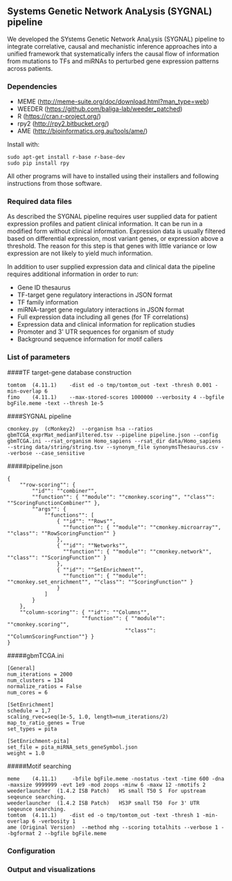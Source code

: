 ## Systems Genetic Network AnaLysis (SYGNAL) pipeline
We developed the SYstems Genetic Network AnaLysis (SYGNAL) pipeline to integrate correlative, causal and mechanistic inference approaches into a unified framework that systematically infers the causal flow of information from mutations to TFs and miRNAs to perturbed gene expression patterns across patients.

### Dependencies
* MEME (http://meme-suite.org/doc/download.html?man_type=web)
* WEEDER (https://github.com/baliga-lab/weeder_patched)
* R (https://cran.r-project.org/)
* rpy2 (http://rpy2.bitbucket.org/)
* AME (http://bioinformatics.org.au/tools/ame/)

Install with:
```
sudo apt-get install r-base r-base-dev
sudo pip install rpy
```
All other programs will have to installed using their installers and following instructions from those software.

### Required data files
As described the SYGNAL pipeline requires user supplied data for patient expression profiles and patient clinical information. It can be run in a modified form without clinical information. Expression data is usually filtered based on differential expression, most variant genes, or expression above a threshold. The reason for this step is that genes with little variance or low expression are not likely to yield much information.

In addition to user supplied expression data and clinical data the pipeline requires additional information in order to run:
* Gene ID thesaurus
* TF-target gene regulatory interactions in JSON format
* TF family information
* miRNA-target gene regulatory interactions in JSON format
* Full expression data including all genes (for TF correlations)
* Expression data and clinical information for replication studies
* Promoter and 3' UTR sequences for organism of study
* Background sequence information for motif callers

### List of parameters
####TF target-gene database construction				
```
tomtom	(4.11.1)	-dist ed -o tmp/tomtom_out -text -thresh 0.001 -min-overlap 6		
fimo	(4.11.1)	--max-stored-scores 1000000 --verbosity 4 --bgfile bgFile.meme -text --thresh 1e-5 		
```				
####SYGNAL pipeline
```
cmonkey.py	(cMonkey2)	--organism hsa --ratios gbmTCGA_exprMat_medianFiltered.tsv --pipeline pipeline.json --config gbmTCGA.ini --rsat_organism Homo_sapiens --rsat_dir data/Homo_sapiens --string data/string/string.tsv --synonym_file synonymsThesaurus.csv --verbose --case_sensitive
```
#####pipeline.json
```
{
    ""row-scoring"": {
        ""id"": ""combiner"",
        ""function"": { ""module"": ""cmonkey.scoring"", ""class"": ""ScoringFunctionCombiner"" },
        ""args"": {
            ""functions"": [
                { ""id"": ""Rows"",
                  ""function"": { ""module"": ""cmonkey.microarray"", ""class"": ""RowScoringFunction"" }
                },
                { ""id"": ""Networks"",
                  ""function"": { ""module"": ""cmonkey.network"", ""class"": ""ScoringFunction"" }
                },
                { ""id"": ""SetEnrichment"",
                  ""function"": { ""module"": ""cmonkey.set_enrichment"", ""class"": ""ScoringFunction"" }
                }
            ]
        }
    },
    ""column-scoring"": { ""id"": ""Columns"",
                        ""function"": { ""module"": ""cmonkey.scoring"",
                                      ""class"": ""ColumnScoringFunction""} }
}
```

#####gbmTCGA.ini
```
[General]
num_iterations = 2000
num_clusters = 134
normalize_ratios = False
num_cores = 6

[SetEnrichment]
schedule = 1,7
scaling_rvec=seq(1e-5, 1.0, length=num_iterations/2)
map_to_ratio_genes = True
set_types = pita

[SetEnrichment-pita]
set_file = pita_miRNA_sets_geneSymbol.json
weight = 1.0
```
#####Motif searching
```
meme	(4.11.1)	 -bfile bgFile.meme -nostatus -text -time 600 -dna -maxsize 9999999 -evt 1e9 -mod zoops -minw 6 -maxw 12 -nmotifs 2		
weederlauncher	(1.4.2 ISB Patch)	HS small T50 S	For upstream seqeunce searching.	
weederlauncher	(1.4.2 ISB Patch)	HS3P small T50	For 3' UTR seqeunce searching.	
tomtom	(4.11.1)	-dist ed -o tmp/tomtom_out -text -thresh 1 -min-overlap 6 -verbosity 1		
ame	(Original Version)	--method mhg --scoring totalhits --verbose 1 --bgformat 2 --bgfile bgFile.meme		
```
### Configuration

### Output and visualizations
